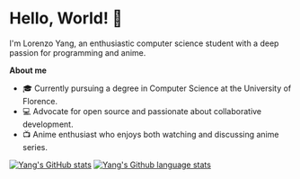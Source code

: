 # Hello, World! 👋

I'm Lorenzo Yang, an enthusiastic computer science student with a deep passion for programming and anime.

**About me**
- 🎓 Currently pursuing a degree in Computer Science at the University of Florence.
- 💻 Advocate for open source and passionate about collaborative development.
- 📺 Anime enthusiast who enjoys both watching and discussing anime series.

[![Yang's GitHub stats](https://github-readme-stats.vercel.app/api?username=lorenzoyang&show_icons=true&theme=transparent&hide_border=true)](https://github.com/lorenzoyang)
[![Yang's Github language stats](https://github-readme-stats.vercel.app/api/top-langs/?username=lorenzoyang&size_weight=0.5&count_weight=0.5&layout=compact&hide_border=true&theme=transparent&langs_count=8)](https://github.com/lorenzoyang)
